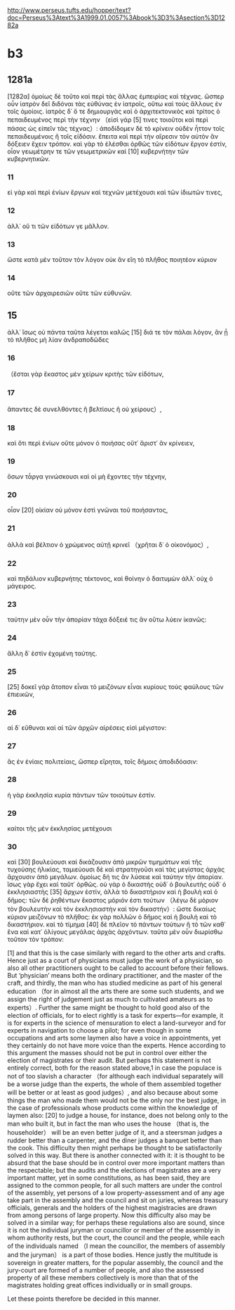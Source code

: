 http://www.perseus.tufts.edu/hopper/text?doc=Perseus%3Atext%3A1999.01.0057%3Abook%3D3%3Asection%3D1282a

# b3
## 1281a

[1282α] ὁμοίως δὲ τοῦτο καὶ περὶ τὰς ἄλλας ἐμπειρίας καὶ τέχνας. ὥσπερ οὖν ἰατρὸν δεῖ διδόναι τὰς εὐθύνας ἐν ἰατροῖς, οὕτω καὶ τοὺς ἄλλους ἐν τοῖς ὁμοίοις. ἰατρὸς δ᾽ ὅ τε δημιουργὰς καὶ ὁ ἀρχιτεκτονικὸς καὶ τρίτος ὁ πεπαιδευμένος περὶ τὴν τέχνην （εἰσὶ γάρ [5] τινες τοιοῦτοι καὶ περὶ πάσας ὡς εἰπεῖν τὰς τέχνας）: ἀποδίδομεν δὲ τὸ κρίνειν οὐδὲν ἧττον τοῖς πεπαιδευμένοις ἢ τοῖς εἰδόσιν. ἔπειτα καὶ περὶ τὴν αἵρεσιν τὸν αὐτὸν ἂν δόξειεν ἔχειν τρόπον. καὶ γὰρ τὸ ἑλέσθαι ὀρθῶς τῶν εἰδότων ἔργον ἐστίν, οἷον γεωμέτρην τε τῶν γεωμετρικῶν καὶ [10] κυβερνήτην τῶν κυβερνητικῶν. 
### 11
εἰ γὰρ καὶ περὶ ἐνίων ἔργων καὶ τεχνῶν μετέχουσι καὶ τῶν ἰδιωτῶν τινες, 
### 12
ἀλλ᾽ οὔ τι τῶν εἰδότων γε μᾶλλον. 
### 13
ὥστε κατὰ μὲν τοῦτον τὸν λόγον οὐκ ἂν εἴη τὸ πλῆθος ποιητέον κύριον 
### 14
οὔτε τῶν ἀρχαιρεσιῶν οὔτε τῶν εὐθυνῶν. 
## 15
ἀλλ᾽ ἴσως οὐ πάντα ταῦτα λέγεται καλῶς [15] διά τε τὸν πάλαι λόγον, ἂν ᾖ τὸ πλῆθος μὴ λίαν ἀνδραποδῶδες 
### 16
（ἔσται γὰρ ἕκαστος μὲν χείρων κριτὴς τῶν εἰδότων, 
### 17
ἅπαντες δὲ συνελθόντες ἢ βελτίους ἢ οὐ χείρους）, 
### 18
καὶ ὅτι περὶ ἐνίων οὔτε μόνον ὁ ποιήσας οὔτ᾽ ἄριστ᾽ ἂν κρίνειεν, 
### 19
ὅσων τἆργα γινώσκουσι καὶ οἱ μὴ ἔχοντες τὴν τέχνην, 
### 20
οἷον [20] οἰκίαν οὐ μόνον ἐστὶ γνῶναι τοῦ ποιήσαντος, 
### 21
ἀλλὰ καὶ βέλτιον ὁ χρώμενος αὐτῇ κρινεῖ （χρῆται δ᾽ ὁ οἰκονόμος）, 
### 22
καὶ πηδάλιον κυβερνήτης τέκτονος, καὶ θοίνην ὁ δαιτυμὼν ἀλλ᾽ οὐχ ὁ μάγειρος.
### 23
ταύτην μὲν οὖν τὴν ἀπορίαν τάχα δόξειέ τις ἂν οὕτω λύειν ἱκανῶς: 
### 24
ἄλλη δ᾽ ἐστὶν ἐχομένη ταύτης. 
### 25
[25] δοκεῖ γὰρ ἄτοπον εἶναι τὸ μειζόνων εἶναι κυρίους τοὺς φαύλους τῶν ἐπιεικῶν, 
### 26
αἱ δ᾽ εὔθυναι καὶ αἱ τῶν ἀρχῶν αἱρέσεις εἰσὶ μέγιστον: 
### 27
ἃς ἐν ἐνίαις πολιτείαις, ὥσπερ εἴρηται, τοῖς δήμοις ἀποδιδόασιν: 
### 28
ἡ γὰρ ἐκκλησία κυρία πάντων τῶν τοιούτων ἐστίν. 
### 29
καίτοι τῆς μὲν ἐκκλησίας μετέχουσι 
### 30
καὶ [30] βουλεύουσι καὶ δικάζουσιν ἀπὸ μικρῶν τιμημάτων καὶ τῆς τυχούσης ἡλικίας, ταμιεύουσι δὲ καὶ στρατηγοῦσι καὶ τὰς μεγίστας ἀρχὰς ἄρχουσιν ἀπὸ μεγάλων. ὁμοίως δή τις ἂν λύσειε καὶ ταύτην τὴν ἀπορίαν. ἴσως γὰρ ἔχει καὶ ταῦτ᾽ ὀρθῶς. οὐ γὰρ ὁ δικαστὴς οὐδ᾽ ὁ βουλευτὴς οὐδ᾽ ὁ ἐκκλησιαστὴς [35] ἄρχων ἐστίν, ἀλλὰ τὸ δικαστήριον καὶ ἡ βουλὴ καὶ ὁ δῆμος: τῶν δὲ ῥηθέντων ἕκαστος μόριόν ἐστι τούτων （λέγω δὲ μόριον τὸν βουλευτὴν καὶ τὸν ἐκκλησιαστὴν καὶ τὸν δικαστήν）: ὥστε δικαίως κύριον μειζόνων τὸ πλῆθος: ἐκ γὰρ πολλῶν ὁ δῆμος καὶ ἡ βουλὴ καὶ τὸ δικαστήριον. καὶ τὸ τίμημα [40] δὲ πλεῖον τὸ πάντων τούτων ἢ τὸ τῶν καθ᾽ ἕνα καὶ κατ᾽ ὀλίγους μεγάλας ἀρχὰς ἀρχόντων. ταῦτα μὲν οὖν διωρίσθω τοῦτον τὸν τρόπον:

[1] and that this is the case similarly with regard to the other arts and crafts. Hence just as a court of physicians must judge the work of a physician, so also all other practitioners ought to be called to account before their fellows. But ‘physician’ means both the ordinary practitioner, and the master of the craft, and thirdly, the man who has studied medicine as part of his general education （for in almost all the arts there are some such students, and we assign the right of judgement just as much to cultivated amateurs as to experts）. Further the same might be thought to hold good also of the election of officials, for to elect rightly is a task for experts—for example, it is for experts in the science of mensuration to elect a land-surveyor and for experts in navigation to choose a pilot; for even though in some occupations and arts some laymen also have a voice in appointments, yet they certainly do not have more voice than the experts. Hence according to this argument the masses should not be put in control over either the election of magistrates or their audit. But perhaps this statement is not entirely correct, both for the reason stated above,1 in case the populace is not of too slavish a character （for although each individual separately will be a worse judge than the experts, the whole of them assembled together will be better or at least as good judges）, and also because about some things the man who made them would not be the only nor the best judge, in the case of professionals whose products come within the knowledge of laymen also: [20] to judge a house, for instance, does not belong only to the man who built it, but in fact the man who uses the house （that is, the householder） will be an even better judge of it, and a steersman judges a rudder better than a carpenter, and the diner judges a banquet better than the cook.
This difficulty then might perhaps be thought to be satisfactorily solved in this way. But there is another connected with it: it is thought to be absurd that the base should be in control over more important matters than the respectable; but the audits and the elections of magistrates are a very important matter, yet in some constitutions, as has been said, they are assigned to the common people, for all such matters are under the control of the assembly, yet persons of a low property-assessment and of any age take part in the assembly and the council and sit on juries, whereas treasury officials, generals and the holders of the highest magistracies are drawn from among persons of large property. Now this difficulty also may be solved in a similar way; for perhaps these regulations also are sound, since it is not the individual juryman or councillor or member of the assembly in whom authority rests, but the court, the council and the people, while each of the individuals named （I mean the councillor, the members of assembly and the juryman） is a part of those bodies. Hence justly the multitude is sovereign in greater matters, for the popular assembly, the council and the jury-court are formed of a number of people, and also the assessed property of all these members collectively is more than that of the magistrates holding great offices individually or in small groups.

Let these points therefore be decided in this manner.